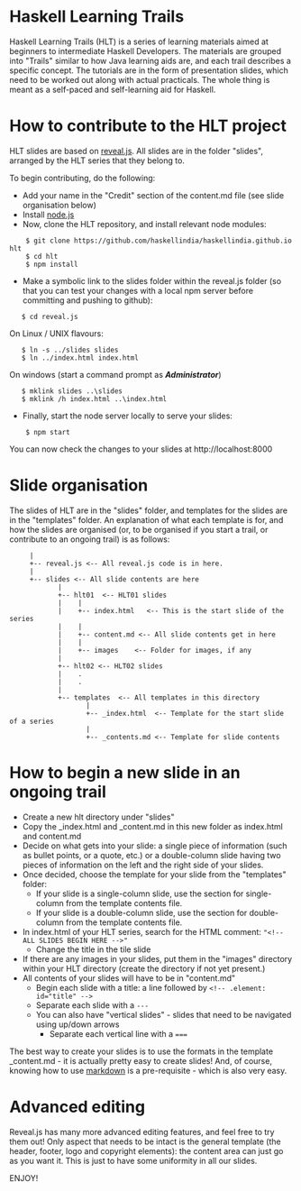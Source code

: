 # Haskell Learning Trails
Haskell Learning Trails (HLT) is a series of learning materials aimed at beginners to intermediate Haskell Developers. The materials are grouped into "Trails" similar to how Java learning aids are, and each trail describes a specific concept. The tutorials are in the form of presentation slides, which need to be worked out along with actual practicals. The whole thing is meant as a self-paced and self-learning aid for Haskell.

# How to contribute to the HLT project
HLT slides are based on [reveal.js]. All slides are in the folder "slides", arranged by the HLT series that they belong to.

To begin contributing, do the following:

- Add your name in the "Credit" section of the content.md file (see slide organisation below)
- Install [node.js]
- Now, clone the HLT repository, and install relevant node modules:

```
    $ git clone https://github.com/haskellindia/haskellindia.github.io hlt
    $ cd hlt
    $ npm install
```
- Make a symbolic link to the slides folder within the reveal.js folder (so that you can test your
  changes with a local npm server before committing and pushing to github):
```
   $ cd reveal.js
```
   On Linux / UNIX flavours:
```
   $ ln -s ../slides slides
   $ ln ../index.html index.html
```
  On windows (start a command prompt as **_Administrator_**)
```
   $ mklink slides ..\slides
   $ mklink /h index.html ..\index.html 
```  
- Finally, start the node server locally to serve your slides:
```
    $ npm start
```
 You can now check the changes to your slides at http://localhost:8000

# Slide organisation
The slides of HLT are in the "slides" folder, and templates for the slides are in the "templates" folder. An explanation of what each template is for, and how the slides are organised (or, to be organised if you start a trail, or contribute to an ongoing trail) is as follows:

```
     |
     +-- reveal.js <-- All reveal.js code is in here.
     |
     +-- slides <-- All slide contents are here
            |
            +-- hlt01  <-- HLT01 slides
            |    |
            |    +-- index.html   <-- This is the start slide of the series
            |    |
            |    +-- content.md <-- All slide contents get in here
            |    |
            |    +-- images    <-- Folder for images, if any
            |
            +-- hlt02 <-- HLT02 slides
            |    .
            |    .
            |
            +-- templates  <-- All templates in this directory
                   |
                   +-- _index.html  <-- Template for the start slide of a series
                   |
                   +-- _contents.md <-- Template for slide contents

```

# How to begin a new slide in an ongoing trail
- Create a new hlt<nn> directory under "slides"
- Copy the _index.html and _content.md in this new folder as index.html and content.md
- Decide on what gets into your slide: a single piece of information (such as bullet points, or a quote, etc.) or a double-column slide having two pieces of information on the left and the right side of your slides.
- Once decided, choose the template for your slide from the "templates" folder:
  - If your slide is a single-column slide, use the section for single-column from the template contents file.
  - If your slide is a double-column slide, use the section for double-column from the template contents file.
- In index.html of your HLT series, search for the HTML comment: `"<!-- ALL SLIDES BEGIN HERE -->"`
  - Change the title in the tile slide
- If there are any images in your slides, put them in the "images" directory within your HLT directory (create the
  directory if not yet present.)
- All contents of your slides will have to be in "content.md"
  - Begin each slide with a title: a line followed by `<!-- .element: id="title" -->`
  - Separate each slide with a `---`   
  - You can also have "vertical slides" - slides that need to be navigated using up/down arrows
    - Separate each vertical line with a `===`

The best way to create your slides is to use the formats in the template _content.md - it is actually pretty easy to create slides! And, of course, knowing how to use [markdown] is a pre-requisite - which is also very easy.    

# Advanced editing
Reveal.js has many more advanced editing features, and feel free to try them out! Only aspect that needs to be intact is the general template (the header, footer, logo and copyright elements): the content area can just go as you want it. This is just to have some uniformity in all our slides.

ENJOY!  


[reveal.js]: https://github.com/hakimel/reveal.js
[node.js]: https://nodejs.org/en/
[markdown]: https://daringfireball.net/projects/markdown/